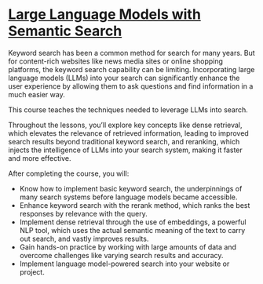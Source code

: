 # [Large Language Models with Semantic Search](https://www.deeplearning.ai/short-courses/large-language-models-semantic-search/)

Keyword search has been a common method for search for many years. But for content-rich websites like news media sites or online shopping platforms, the keyword search capability can be limiting. Incorporating large language models (LLMs) into your search can significantly enhance the user experience by allowing them to ask questions and find information in a much easier way.

This course teaches the techniques needed to leverage LLMs into search.

Throughout the lessons, you’ll explore key concepts like dense retrieval, which elevates the relevance of retrieved information, leading to improved search results beyond traditional keyword search, and reranking, which injects the intelligence of LLMs into your search system, making it faster and more effective.  

After completing the course, you will:

- Know how to implement basic keyword search, the underpinnings of many search systems before language models became accessible.
- Enhance keyword search with the rerank method, which ranks the best responses by relevance with the query.
- Implement dense retrieval through the use of embeddings, a powerful NLP tool, which uses the actual semantic meaning of the text to carry out search, and vastly improves results.
- Gain hands-on practice by working with large amounts of data and overcome challenges like varying search results and accuracy.
- Implement language model-powered search into your website or project.